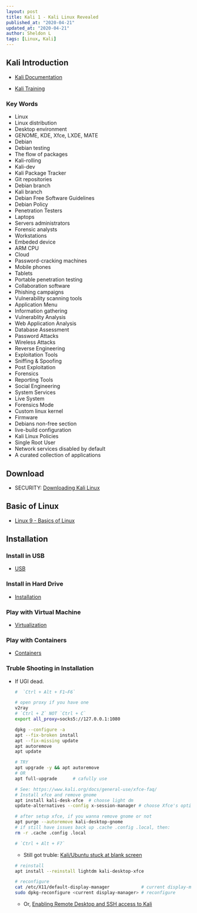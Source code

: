 ```yaml
---
layout: post
title: Kali 1 - Kali Linux Revealed
published_at: "2020-04-21"
updated_at: "2020-04-21"
author: Sheldon L
tags: [Linux, Kali]
---
```


## Kali Introduction

- [Kali Documentation](https://www.kali.org/docs/introduction/)

- [Kali Training](https://kali.training/lessons/introduction/)

### Key Words

- Linux
- Linux distribution
- Desktop environment
- GENOME, KDE, Xfce, LXDE, MATE
- Debian
- Debian testing
- The flow of packages
- Kali-rolling
- Kali-dev
- Kali Package Tracker
- Git repositories
- Debian branch
- Kali branch
- Debian Free Software Guidelines
- Debian Policy
- Penetration Testers
- Laptops
- Servers administrators
- Forensic analysts
- Workstations
- Embeded device
- ARM CPU
- Cloud
- Password-cracking machines
- Mobile phones
- Tablets
- Portable penetration testing
- Collaboration software
- Phishing campaigns
- Vulnerability scanning tools
- Application Menu
- Information gathering
- Vulnerablity Analysis
- Web Application Analysis
- Database Assessment
- Password Attacks
- Wireless Attacks
- Reverse Engineering
- Exploitation Tools
- Sniffing & Spoofing
- Post Exploitation
- Forensics
- Reporting Tools
- Social Engineering
- System Services
- Live System
- Forensics Mode
- Custom linux kernel
- Firmware
- Debians non-free section
- live-build configuration
- Kali Linux Policies
- Single Root User
- Network services disabled by default
- A curated collection of applications

## Download

- SECURITY: [Downloading Kali Linux](https://www.kali.org/docs/introduction/download-official-kali-linux-images/)

## Basic of Linux

- [Linux 9 - Basics of Linux](https://sheldonldev.github.io/2019/11/09/00.html)

## Installation

### Install in USB

- [USB](https://www.kali.org/docs/usb/)

### Install in Hard Drive

- [Installation](https://www.kali.org/docs/installation/)

### Play with Virtual Machine

- [Virtualization](https://www.kali.org/docs/virtualization/usb-boot-in-vm/)

### Play with Containers

- [Containers](https://www.kali.org/docs/containers/)

### Truble Shooting in Installation

- If UGI dead.

  ```bash
  #  `Ctrl + Alt + F1~F6`

  # open proxy if you have one
  v2ray
  # `Ctrl + Z` NOT `Ctrl + C`
  export all_proxy=socks5://127.0.0.1:1080

  dpkg --configure -a
  apt --fix-broken install
  apt --fix-missing update
  apt autoremove
  apt update

  # TRY
  apt upgrade -y && apt autoremove
  # OR
  apt full-upgrade      # cafully use

  # See: https://www.kali.org/docs/general-use/xfce-faq/
  # Install xfce and remove gnome
  apt install kali-desk-xfce  # choose light dm
  update-alternatives --config x-session-manager # choose Xfce's option

  # after setup xfce, if you wanna remove gnome or not
  apt purge --autoremove kali-desktop-gnome
  # if still have issues back up .cache .config .local, then:
  rm -r .cache .config .local

  # `Ctrl + Alt + F7`
  ```

  - Still got truble: [Kali/Ubuntu stuck at blank screen](https://www.wst.space/kali-linux-blank-screen-no-icons/?amp)

  ```bash
  # reinstall
  apt install --reinstall lightdm kali-desktop-xfce

  # reconfigure
  cat /etc/X11/default-display-manager            # current display-manager
  sudo dpkg-reconfigure <current display-manager> # reconfigure
  ```

  - Or, [Enabling Remote Desktop and SSH access to Kali](https://forums.kali.org/showthread.php?46345-Enabling-Remote-Desktop-and-SSH-access-to-Kali)
